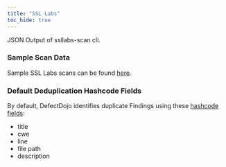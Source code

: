 ```yaml
---
title: "SSL Labs"
toc_hide: true
---
```

JSON Output of ssllabs-scan cli.

### Sample Scan Data
Sample SSL Labs scans can be found [here](https://github.com/DefectDojo/django-DefectDojo/tree/master/unittests/scans/ssl_labs).

### Default Deduplication Hashcode Fields
By default, DefectDojo identifies duplicate Findings using these [hashcode fields](https://docs.defectdojo.com/en/working_with_findings/finding_deduplication/about_deduplication/):

- title
- cwe
- line
- file path
- description
